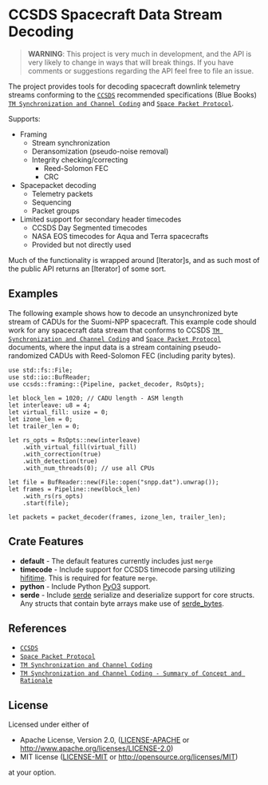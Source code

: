 # CCSDS Spacecraft Data Stream Decoding

> **WARNING**: 
> This project is very much in development, and the API is very likely to change in ways that will 
> break things. If you have comments or suggestions regarding the API feel free to file an issue.

The project provides tools for decoding spacecraft downlink telemetry streams conforming
to the [`CCSDS`] recommended specifications (Blue Books)
[`TM Synchronization and Channel Coding`] and [`Space Packet Protocol`].

Supports:
- Framing
    - Stream synchronization
    - Deransomization (pseudo-noise removal)
    - Integrity checking/correcting
        * Reed-Solomon FEC
        * CRC
- Spacepacket decoding
    - Telemetry packets
    - Sequencing
    - Packet groups
- Limited support for secondary header timecodes
    - CCSDS Day Segmented timecodes
    - NASA EOS timecodes for Aqua and Terra spacecrafts
    - Provided but not directly used

Much of the functionality is wrapped around [Iterator]s, and as such most of the public API 
returns an [Iterator] of some sort. 

## Examples
The following example shows how to decode an unsynchronized byte stream of CADUs for
the Suomi-NPP spacecraft. This example code should work for any spacecraft data stream
that conforms to CCSDS [`TM Synchronization and Channel Coding`] and [`Space Packet Protocol`]
documents, where the input data is a stream containing pseudo-randomized CADUs with
Reed-Solomon FEC (including parity bytes).

```no_run
use std::fs::File;
use std::io::BufReader;
use ccsds::framing::{Pipeline, packet_decoder, RsOpts};

let block_len = 1020; // CADU length - ASM length
let interleave: u8 = 4;
let virtual_fill: usize = 0;
let izone_len = 0;
let trailer_len = 0;

let rs_opts = RsOpts::new(interleave)
    .with_virtual_fill(virtual_fill)
    .with_correction(true)
    .with_detection(true)
    .with_num_threads(0); // use all CPUs

let file = BufReader::new(File::open("snpp.dat").unwrap());
let frames = Pipeline::new(block_len)
    .with_rs(rs_opts)
    .start(file);

let packets = packet_decoder(frames, izone_len, trailer_len);
```

## Crate Features

* **default** - The default features currently includes just `merge`
* **timecode** - Include support for CCSDS timecode parsing utilizing 
  [hifitime](https://docs.rs/hifitime/latest/hifitime/). This is required for feature `merge`. 
* **python** - Include Python [PyO3](https://pyo3.rs/) support.
* **serde** - Include [serde](https://serde.rs/) serialize and deserialize support for core structs. Any 
  structs that contain byte arrays make use of [serde_bytes](https://docs.rs/serde_bytes/latest/serde_bytes/). 

## References
* [`CCSDS`]
* [`Space Packet Protocol`]
* [`TM Synchronization and Channel Coding`]
* [`TM Synchronization and Channel Coding - Summary of Concept and Rationale`]

## License

Licensed under either of

 * Apache License, Version 2.0, ([LICENSE-APACHE](LICENSE-APACHE) or <http://www.apache.org/licenses/LICENSE-2.0>)
 * MIT license ([LICENSE-MIT](LICENSE-MIT) or <http://opensource.org/licenses/MIT>)

at your option.

[`CCSDS`]: https://public.ccsds.org
[`Space Packet Protocol`]: https://public.ccsds.org/Pubs/133x0b1c2.pdf
[`TM Synchronization and Channel Coding`]: https://public.ccsds.org/Pubs/131x0b5.pdf
[`TM Synchronization and Channel Coding - Summary of Concept and Rationale`]: https://public.ccsds.org/Pubs/130x1g3.pdf
[Level-0]: https://www.earthdata.nasa.gov/engage/open-data-services-and-software/data-information-policy/data-levels
[VIIRS]: https://www.star.nesdis.noaa.gov/jpss/VIIRS.php
